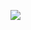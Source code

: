 <p align="center">
 
</p align="center">
<img src="https://github.com/ritik307/ritik307/blob/main/images/newbg(1).png" />
